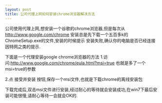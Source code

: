 ```yaml
---
layout: post
title: 公司代理上网如何安装chrome浏览器解决方法
---
```


公司使用代理上网,想安装一个谷歌的chrome浏览器,但是每次从
<a href="http://www.google.com/chrome">http://www.google.com/chrome</a>
安装总是先下载一个五百多k的ChromeSetup.exe的文件,安装的时候提示 安装失败,确认你的电脑是否已经连接因特网之类的提示.

下面是一个代理安装google chrome浏览器的方法
1.访问:<a href="http://www.google.com/chrome/eula.html?msi=true">http://www.google.com/chrome/eula.html?msi=true</a>
也就是多了一个msi=true的参数

2.点 接受并安装 按钮,保存一个msi文件,也就是下载chrome的离线安装包

下载完成后,双击msi文件进行安装,经过耐心的等待就会安装成功,在win7下最后安装可能很慢,请耐心等待一会就会OK的.